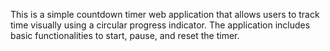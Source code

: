 This is a simple countdown timer web application that allows users to track time visually using a circular progress indicator. The application includes basic functionalities to start, pause, and reset the timer.
